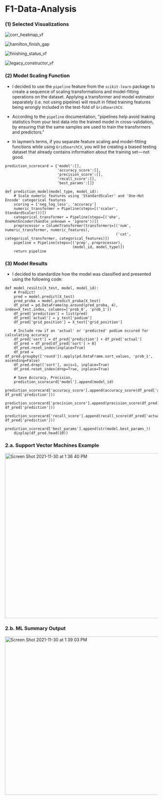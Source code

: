# F1-Data-Analysis

### (1) Selected Visualizations

![corr_heatmap_vf](https://user-images.githubusercontent.com/91103273/144107992-5cb62ac8-a679-44ea-9506-3dddd67d6e3e.jpeg)

![hamilton_finish_gap](https://user-images.githubusercontent.com/91103273/144107898-c3c4a76f-08c2-4f8a-aa4d-5ea9c9f6888c.jpeg)

![finishing_status_vf](https://user-images.githubusercontent.com/91103273/144107918-610f2c48-1d7c-4218-aa37-9f8804f91fb4.jpeg)

![legacy_constructor_vf](https://user-images.githubusercontent.com/91103273/144107945-b06381c2-dc5c-483b-a19b-0dd98bb5f91d.jpeg)


### (2) Model Scaling Function

- I decided to use the `pipeline` feature from the `scikit-learn` package to create a sequence of scaling transformations and model-fitting operations on the dataset. Applying a transformer and model estimator separately (i.e. not using pipeline) will result in fitted training features being wrongly included in the test-fold of `GridSearchCV`.

- According to the `pipeline` documentation, "pipelines help avoid leaking statistics from your test data into the trained model in cross-validation, by ensuring that the same samples are used to train the transformers and predictors."

- In laymen’s terms, if you separate feature scaling and model-fitting functions while using `GridSearchCV`, you will be creating a biased testing dataset that already contains information about the training set — not good.

```
prediction_scorecard = {'model':[],
                        'accuracy_score':[],
                        'precision_score':[],
                        'recall_score':[],
                        'best_params':[]}

def prediction_model(model_type, model_id):
    # Scale numeric features using 'StandardScaler' and 'One-Hot Encode' categorical features
    scoring = ['neg_log_loss', 'accuracy']
    numeric_transformer = Pipeline(steps=[('scaler', StandardScaler())])
    categorical_transformer = Pipeline(steps=[('ohe', OneHotEncoder(handle_unknown = 'ignore'))])
    preprocessor = ColumnTransformer(transformers=[('num', numeric_transformer, numeric_features),
                                                   ('cat', categorical_transformer, categorical_features)])
    pipeline = Pipeline(steps=[('prep', preprocessor), 
                               (model_id, model_type)])
    return pipeline
```

### (3) Model Results

- I decided to standardize how the model was classified and presented using the following code:

```
def model_results(X_test, model, model_id):
    # Predict!
    pred = model.predict(X_test)
    pred_proba = model.predict_proba(X_test)
    df_pred = pd.DataFrame(np.around(pred_proba, 4), index=X_test.index, columns=['prob_0', 'prob_1'])
    df_pred['prediction'] = list(pred)
    df_pred['actual'] = y_test['podium']
    df_pred['grid_position'] = X_test['grid_position']

    # Include row if an 'actual' or 'predicted' podium occured for calculating accuracy
    df_pred['sort'] = df_pred['prediction'] + df_pred['actual']
    df_pred = df_pred[df_pred['sort'] > 0]
    df_pred.reset_index(inplace=True)
    df_pred = df_pred.groupby(['round']).apply(pd.DataFrame.sort_values, 'prob_1', ascending=False)
    df_pred.drop(['sort'], axis=1, inplace=True)
    df_pred.reset_index(drop=True, inplace=True) 
    
    # Save Accuracy, Precision, 
    prediction_scorecard['model'].append(model_id)
    prediction_scorecard['accuracy_score'].append(accuracy_score(df_pred['actual'], df_pred['prediction']))
    prediction_scorecard['precision_score'].append(precision_score(df_pred['actual'], df_pred['prediction']))
    prediction_scorecard['recall_score'].append(recall_score(df_pred['actual'], df_pred['prediction']))
    prediction_scorecard['best_params'].append(str(model.best_params_))
    display(df_pred.head(10))
```

### 2.a. Support Vector Machines Example

<img width="542" alt="Screen Shot 2021-11-30 at 1 36 40 PM" src="https://user-images.githubusercontent.com/91103273/144107332-9338361f-06bf-4a18-b94a-8d01b9e9591c.png">

### 2.b. ML Summary Output

<img width="520" alt="Screen Shot 2021-11-30 at 1 39 03 PM" src="https://user-images.githubusercontent.com/91103273/144107675-e447e16d-09a7-4c46-92d3-9a9bbc895712.png">

